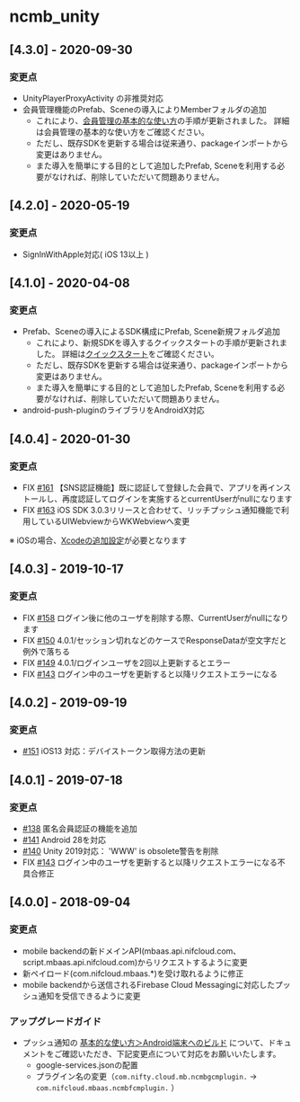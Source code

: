 # ncmb_unity

## [4.3.0] - 2020-09-30

### 変更点
- UnityPlayerProxyActivity の非推奨対応
- 会員管理機能のPrefab、Sceneの導入によりMemberフォルダの追加
  - これにより、[会員管理の基本的な使い方](https://mbaas.nifcloud.com/doc/current/user/basic_usage_unity.html#%E6%A9%9F%E8%83%BD%E5%B0%8E%E5%85%A5%E6%B8%88%E3%81%BFScene%E3%81%A8Prefab)の手順が更新されました。
詳細は会員管理の基本的な使い方をご確認ください。
  - ただし、既存SDKを更新する場合は従来通り、packageインポートから変更はありません。
  - また導入を簡単にする目的として追加したPrefab, Sceneを利用する必要がなければ、削除していただいて問題ありません。
## [4.2.0] - 2020-05-19

### 変更点
- SignInWithApple対応( iOS 13以上 )

## [4.1.0] - 2020-04-08

### 変更点
- Prefab、Sceneの導入によるSDK構成にPrefab, Scene新規フォルダ追加
  - これにより、新規SDKを導入するクイックスタートの手順が更新されました。
詳細は[クイックスタート](https://mbaas.nifcloud.com/doc/current/introduction/quickstart_unity.html)をご確認ください。
  - ただし、既存SDKを更新する場合は従来通り、packageインポートから変更はありません。
  - また導入を簡単にする目的として追加したPrefab, Sceneを利用する必要がなければ、削除していただいて問題ありません。
- android-push-pluginのライブラリをAndroidX対応

## [4.0.4] - 2020-01-30

### 変更点
- FIX [#161](https://github.com/NIFCLOUD-mbaas/ncmb_unity/issues/161) 【SNS認証機能】既に認証して登録した会員で、アプリを再インストールし、再度認証してログインを実施するとcurrentUserがnullになります
- FIX [#163](https://github.com/NIFCLOUD-mbaas/ncmb_unity/pull/163) iOS SDK 3.0.3リリースと合わせて、リッチプッシュ通知機能で利用しているUIWebviewからWKWebviewへ変更

※ iOSの場合、[Xcodeの追加設定](https://mbaas.nifcloud.com/doc/current/push/richpush_unity.html#Xcodeの追加設定)が必要となります

## [4.0.3] - 2019-10-17

### 変更点
- FIX [#158](https://github.com/NIFCLOUD-mbaas/ncmb_unity/issues/158) ログイン後に他のユーザを削除する際、CurrentUserがnullになります
- FIX [#150](https://github.com/NIFCLOUD-mbaas/ncmb_unity/issues/150) 4.0.1/セッション切れなどのケースでResponseDataが空文字だと例外で落ちる
- FIX [#149](https://github.com/NIFCLOUD-mbaas/ncmb_unity/issues/149) 4.0.1/ログインユーザを2回以上更新するとエラー
- FIX [#143](https://github.com/NIFCLOUD-mbaas/ncmb_unity/issues/143) ログイン中のユーザを更新すると以降リクエストエラーになる

## [4.0.2] - 2019-09-19

### 変更点
- [#151](https://github.com/NIFCLOUD-mbaas/ncmb_unity/pull/151) iOS13 対応：デバイストークン取得方法の更新

## [4.0.1] - 2019-07-18

### 変更点
- [#138](https://github.com/NIFCLOUD-mbaas/ncmb_unity/pull/138) 匿名会員認証の機能を追加
- [#141](https://github.com/NIFCLOUD-mbaas/ncmb_unity/issues/141) Android 28を対応
- [#140](https://github.com/NIFCLOUD-mbaas/ncmb_unity/pull/140) Unity 2019対応： 'WWW' is obsolete警告を削除
- FIX [#143](https://github.com/NIFCLOUD-mbaas/ncmb_unity/issues/143) ログイン中のユーザを更新すると以降リクエストエラーになる不具合修正

## [4.0.0] - 2018-09-04

### 変更点
- mobile backendの新ドメインAPI(mbaas.api.nifcloud.com、script.mbaas.api.nifcloud.com)からリクエストするように変更
- 新ペイロード(com.nifcloud.mbaas.*)を受け取れるように修正
- mobile backendから送信されるFirebase Cloud Messagingに対応したプッシュ通知を受信できるように変更

### アップグレードガイド
- プッシュ通知の [基本的な使い方＞Android端末へのビルド](https://mbaas.nifcloud.com/doc/current/push/basic_usage_unity.html#Android端末へのビルド) について、ドキュメントをご確認いただき、下記変更点について対応をお願いいたします。
  - google-services.jsonの配置
  - プラグイン名の変更（`com.nifty.cloud.mb.ncmbgcmplugin.` → `com.nifcloud.mbaas.ncmbfcmplugin.` ）

